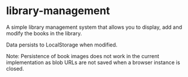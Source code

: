 # library-management

A simple library management system that allows you to display, add and modify the books in the library.

Data persists to LocalStorage when modified.

Note: Persistence of book images does not work in the current implementation as blob URLs are not saved when a browser instance is closed.
